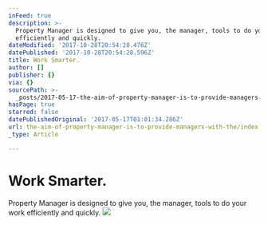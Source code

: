 ```yaml
---
inFeed: true
description: >-
  Property Manager is designed to give you, the manager, tools to do your work
  efficiently and quickly.
dateModified: '2017-10-28T20:54:28.476Z'
datePublished: '2017-10-28T20:54:28.596Z'
title: Work Smarter.
author: []
publisher: {}
via: {}
sourcePath: >-
  _posts/2017-05-17-the-aim-of-property-manager-is-to-provide-managers-with-the.md
hasPage: true
starred: false
datePublishedOriginal: '2017-05-17T01:01:34.286Z'
url: the-aim-of-property-manager-is-to-provide-managers-with-the/index.html
_type: Article

---
```

# Work Smarter.

Property Manager is designed to give you, the manager, tools to do your work efficiently and quickly.
![](https://the-grid-user-content.s3-us-west-2.amazonaws.com/99bdb21b-3229-4959-a788-abbcd97a0330.jpg)